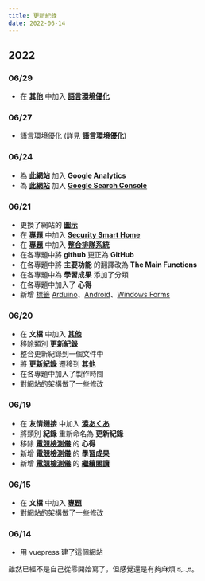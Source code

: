 ```yaml
---
title: 更新紀錄
date: 2022-06-14
---
```

[湊あくあ]: https://www.youtube.com/channel/UC1opHUrw8rvnsadT-iGp7Cg
[Google Analytics]: https://analytics.google.com/
[Google Search Console]: https://search.google.com/
[此網站]: /zh-TW/
[圖示]: /home_page/icon.png
[標籤]: /zh-TW/tag/
[Arduino]: /zh-TW/tag/Arduino/
[Android]: /zh-TW/tag/Android/
[Windows Forms]: /zh-TW/tag/Windows%20Forms/
[專題]: /zh-TW/docs/project/
[電競檢測儀]: /zh-TW/docs/project/psu_sensor/
[學習成果]: /zh-TW/docs/project/psu_sensor/#學習成果
[繼續閱讀]: /zh-TW/docs/project/psu_sensor/#繼續閱讀
[Security Smart Home]: /zh-TW/docs/project/security_smart_home/
[整合排隊系統]: /zh-TW/docs/project/integrated_queue_system/
[其他]: /zh-TW/docs/others/
[更新紀錄]: /zh-TW/docs/others/update_record/
[語言環境優化]: /zh-TW/docs/others/locale_optimization/

## 2022
### 06/29
* 在 **[其他][]** 中加入 **[語言環境優化][]**

### 06/27
* 語言環境優化 (詳見 **[語言環境優化][]**)

### 06/24
* 為 **[此網站][]** 加入 **[Google Analytics][]**
* 為 **[此網站][]** 加入 **[Google Search Console][]**

### 06/21
* 更換了網站的 **[圖示][]**
* 在 **[專題][]** 中加入 **[Security Smart Home][]**
* 在 **[專題][]** 中加入 **[整合排隊系統][]**
* 在各專題中將 **github** 更正為 **GitHub**
* 在各專題中將 **主要功能** 的翻譯改為 **The Main Functions**
* 在各專題中為 **學習成果** 添加了分類
* 在各專題中加入了 **心得**
* 新增 [標籤][] [Arduino][]、[Android][]、[Windows Forms][]

### 06/20
* 在 **文檔** 中加入 **[其他][]**
* 移除類別 **更新紀錄**
* 整合更新紀錄到一個文件中
* 將 **[更新紀錄][]** 遷移到 **[其他][]**
* 在各專題中加入了製作時間
* 對網站的架構做了一些修改

### 06/19
* 在 **友情鏈接** 中加入 **[湊あくあ][]**
* 將類別 **紀錄** 重新命名為 **更新紀錄**
* 移除 **[電競檢測儀][]** 的 **心得**
* 新增 **[電競檢測儀][]** 的 **[學習成果][]**
* 新增 **[電競檢測儀][]** 的 **[繼續閱讀][]**

### 06/15
* 在 **文檔** 中加入 **[專題][]**
* 對網站的架構做了一些修改

### 06/14
* 用 vuepress 建了這個網站

雖然已經不是自己從零開始寫了，但感覺還是有夠麻煩 ಠ︵ಠ。